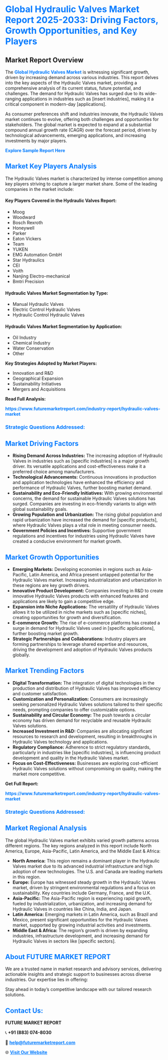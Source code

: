 <h1 style="color: #007BFF;">Global Hydraulic Valves Market Report 2025-2033: Driving Factors, Growth Opportunities, and Key Players</h1>

<section id="overview">
<h2>Market Report Overview</h2>
<p>The <a href="https://www.futuremarketreport.com/industry-report/hydraulic-valves-market" style="color: #007BFF; text-decoration: none;"><strong>Global Hydraulic Valves Market</strong></a> is witnessing significant growth, driven by increasing demand across various industries. This report delves into the key aspects of the Hydraulic Valves market, providing a comprehensive analysis of its current status, future potential, and challenges. The demand for Hydraulic Valves has surged due to its wide-ranging applications in industries such as [insert industries], making it a critical component in modern-day [applications].</p>
<p>As consumer preferences shift and industries innovate, the Hydraulic Valves market continues to evolve, offering both challenges and opportunities for stakeholders. The global market is expected to expand at a substantial compound annual growth rate (CAGR) over the forecast period, driven by technological advancements, emerging applications, and increasing investments by major players.</p>
</section>

<section id="overview">
<p><a href="https://www.futuremarketreport.com/request-sample/reportId=89899" style="color: #007BFF; text-decoration: none;"><strong>Explore Sample Report Here</strong></a></p>
</section>

<section id="key-players">
<h2 style="color: #007BFF;">Market Key Players Analysis</h2>
<p>The Hydraulic Valves market is characterized by intense competition among key players striving to capture a larger market share. Some of the leading companies in the market include:</p>
<h4>Key Players Covered in the Hydraulic Valves Report:</h4>
<ul><li>Moog</li><li>Woodward</li><li>Bosch Rexroth</li><li>Honeywell</li><li>Parker</li><li>Eaton Vickers</li><li>Team</li><li>YUKEN</li><li>EMG Automation GmbH</li><li>Star Hydraulics</li><li>CEI</li><li>Voith</li><li>Nanjing Electro-mechanical</li><li>Bmtri Precision</li></ul>
<h4>Hydraulic Valves Market Segmentation by Type:</h4>
<ul><li>Manual Hydraulic Valves</li><li>Electric Control Hydraulic Valves</li><li>Hydraulic Control Hydraulic Valves</li></ul>

<h4>Hydraulic Valves Market Segmentation by Application:</h4>
<ul><li>Oil Industry</li><li>Chemical Industry</li><li>Water Conservation</li><li>Other</li></ul>
<p><strong>Key Strategies Adopted by Market Players:</strong></p>
<ul>
<li>Innovation and R&D</li>
<li>Geographical Expansion</li>
<li>Sustainability Initiatives</li>
<li>Mergers and Acquisitions</li>
</ul>
</section>

<section>
<p><strong>Read Full Analysis: </strong></p><a href="https://www.futuremarketreport.com/industry-report/hydraulic-valves-market" style="color: #007BFF; text-decoration: none;"><strong>https://www.futuremarketreport.com/industry-report/hydraulic-valves-market</strong></a>
<h3 style="color: #007BFF;">Strategic Questions Addressed:</h3>
</section>

<section id="driving-factors">
<h2 style="color: #007BFF;">Market Driving Factors</h2>
<ul>
<li><strong>Rising Demand Across Industries:</strong> The increasing adoption of Hydraulic Valves in industries such as [specific industries] is a major growth driver. Its versatile applications and cost-effectiveness make it a preferred choice among manufacturers.</li>
<li><strong>Technological Advancements:</strong> Continuous innovations in production and application technologies have enhanced the efficiency and performance of Hydraulic Valves, further boosting market demand.</li>
<li><strong>Sustainability and Eco-Friendly Initiatives:</strong> With growing environmental concerns, the demand for sustainable Hydraulic Valves solutions has surged. Companies are investing in eco-friendly variants to align with global sustainability goals.</li>
<li><strong>Growing Population and Urbanization:</strong> The rising global population and rapid urbanization have increased the demand for [specific products], where Hydraulic Valves plays a vital role in meeting consumer needs.</li>
<li><strong>Government Policies and Incentives:</strong> Supportive government regulations and incentives for industries using Hydraulic Valves have created a conducive environment for market growth.</li>
</ul>
</section>

<section id="growth-opportunities">
<h2 style="color: #007BFF;">Market Growth Opportunities</h2>
<ul>
<li><strong>Emerging Markets:</strong> Developing economies in regions such as Asia-Pacific, Latin America, and Africa present untapped potential for the Hydraulic Valves market. Increasing industrialization and urbanization in these regions are key growth drivers.</li>
<li><strong>Innovative Product Development:</strong> Companies investing in R&D to create innovative Hydraulic Valves products with enhanced features and applications are likely to gain a competitive edge.</li>
<li><strong>Expansion into Niche Applications:</strong> The versatility of Hydraulic Valves allows it to be utilized in niche markets such as [specific niches], creating opportunities for growth and diversification.</li>
<li><strong>E-commerce Growth:</strong> The rise of e-commerce platforms has created a surge in demand for Hydraulic Valves used in [specific applications], further boosting market growth.</li>
<li><strong>Strategic Partnerships and Collaborations:</strong> Industry players are forming partnerships to leverage shared expertise and resources, driving the development and adoption of Hydraulic Valves products globally.</li>
</ul>
</section>

<section id="trending-factors">
<h2 style="color: #007BFF;">Market Trending Factors</h2>
<ul>
<li><strong>Digital Transformation:</strong> The integration of digital technologies in the production and distribution of Hydraulic Valves has improved efficiency and customer satisfaction.</li>
<li><strong>Customization and Personalization:</strong> Consumers are increasingly seeking personalized Hydraulic Valves solutions tailored to their specific needs, prompting companies to offer customizable options.</li>
<li><strong>Sustainability and Circular Economy:</strong> The push towards a circular economy has driven demand for recyclable and reusable Hydraulic Valves solutions.</li>
<li><strong>Increased Investment in R&D:</strong> Companies are allocating significant resources to research and development, resulting in breakthroughs in Hydraulic Valves technology and applications.</li>
<li><strong>Regulatory Compliance:</strong> Adherence to strict regulatory standards, particularly in industries like [specific industries], is influencing product development and quality in the Hydraulic Valves market.</li>
<li><strong>Focus on Cost-Effectiveness:</strong> Businesses are exploring cost-efficient Hydraulic Valves solutions without compromising on quality, making the market more competitive.</li>
</ul>
</section>

<section>
<p><strong>Get Full Report: </strong></p><a href="https://www.futuremarketreport.com/industry-report/hydraulic-valves-market" style="color: #007BFF; text-decoration: none;"><strong>https://www.futuremarketreport.com/industry-report/hydraulic-valves-market</strong></a>
<h3 style="color: #007BFF;">Strategic Questions Addressed:</h3>
</section>


<section id="regional-analysis">
<h2 style="color: #007BFF;">Market Regional Analysis</h2>
<p>The global Hydraulic Valves market exhibits varied growth patterns across different regions. The key regions analyzed in this report include North America, Europe, Asia-Pacific, Latin America, and the Middle East & Africa:</p>
<ul>
<li><strong>North America:</strong> This region remains a dominant player in the Hydraulic Valves market due to its advanced industrial infrastructure and high adoption of new technologies. The U.S. and Canada are leading markets in this region.</li>
<li><strong>Europe:</strong> Europe has witnessed steady growth in the Hydraulic Valves market, driven by stringent environmental regulations and a focus on sustainability. Key countries include Germany, France, and the U.K.</li>
<li><strong>Asia-Pacific:</strong> The Asia-Pacific region is experiencing rapid growth, fueled by industrialization, urbanization, and increasing demand for Hydraulic Valves in countries like China, India, and Japan.</li>
<li><strong>Latin America:</strong> Emerging markets in Latin America, such as Brazil and Mexico, present significant opportunities for the Hydraulic Valves market, supported by growing industrial activities and investments.</li>
<li><strong>Middle East & Africa:</strong> The region’s growth is driven by expanding industries, infrastructure development, and increasing demand for Hydraulic Valves in sectors like [specific sectors].</li>
</ul>
</section>

<footer>
<h2 style="color: #007BFF;">About FUTURE MARKET REPORT</h2>
<p>We are a trusted name in market research and advisory services, delivering actionable insights and strategic support to businesses across diverse industries. Our expertise lies in offering:</p>

<p>Stay ahead in today’s competitive landscape with our tailored research solutions.</p>

<h2 style="color: #007BFF;">Contact Us:</h2>
<p><strong>FUTURE MARKET REPORT</strong></p>
<p>📞 <strong>+91 (883) 074-8030</strong></p>
<p>📧 <strong><a href="mailto:help@futuremarketreport.com" style="color: #007BFF;">help@futuremarketreport.com</a></strong></p>
<p>🌐 <strong><a href="https://www.futuremarketreport.com/" style="color: #007BFF;">Visit Our Website</a></strong></p>
</footer>